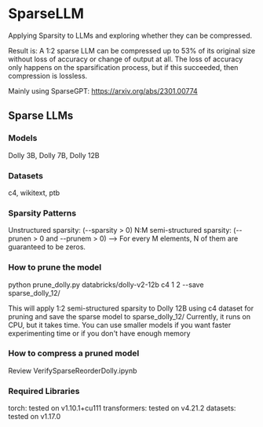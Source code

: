 # SparseLLM
Applying Sparsity to LLMs and exploring whether they can be compressed.

Result is: A 1:2 sparse LLM can be compressed up to 53% of its original size without loss of accuracy or change of output at all.
The loss of accuracy only happens on the sparsification process, but if this succeeded, then compression is lossless.


Mainly using SparseGPT: https://arxiv.org/abs/2301.00774

## Sparse LLMs
### Models
Dolly 3B, Dolly 7B, Dolly 12B

### Datasets
c4, wikitext, ptb

### Sparsity Patterns
Unstructured sparsity: (--sparsity > 0)
N:M semi-structured sparsity: (--prunen > 0 and --prunem > 0) --> For every M elements, N of them are guaranteed to be zeros.

### How to prune the model

python prune_dolly.py databricks/dolly-v2-12b c4 1 2 --save sparse_dolly_12/

This will apply 1:2 semi-structured sparsity to Dolly 12B using c4 dataset for pruning and save the sparse model to sparse_dolly_12/
Currently, it runs on CPU, but it takes time. You can use smaller models if you want faster experimenting time or if you don't have enough memory

### How to compress a pruned model
Review VerifySparseReorderDolly.ipynb


### Required Libraries
torch: tested on v1.10.1+cu111
transformers: tested on v4.21.2
datasets: tested on v1.17.0
